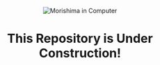 <p align="center"><img src="https://i.ibb.co.com/zP5Nhg5/Screen-Shot-2020-02-28-at-9-36-56-AM.jpg" alt="Morishima in Computer"/></p>
<h1 align="center">This Repository is Under Construction!</h1>
